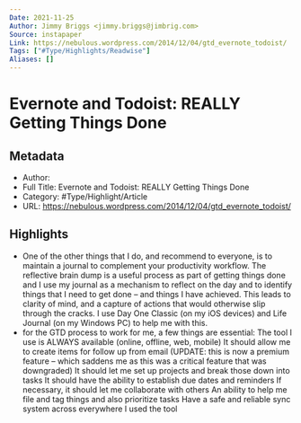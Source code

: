 ```yaml
---
Date: 2021-11-25
Author: Jimmy Briggs <jimmy.briggs@jimbrig.com>
Source: instapaper
Link: https://nebulous.wordpress.com/2014/12/04/gtd_evernote_todoist/
Tags: ["#Type/Highlights/Readwise"]
Aliases: []
---
```

# Evernote and Todoist: REALLY Getting Things Done

## Metadata
- Author: 
- Full Title: Evernote and Todoist: REALLY Getting Things Done
- Category: #Type/Highlight/Article
- URL: https://nebulous.wordpress.com/2014/12/04/gtd_evernote_todoist/

## Highlights
- One of the other things that I do, and recommend to everyone, is to maintain a journal to complement your productivity workflow. The reflective brain dump is a useful process as part of getting things done and I use my journal as a mechanism to reflect on the day and to identify things that I need to get done – and things I have achieved. This leads to clarity of mind, and a capture of actions that would otherwise slip through the cracks. I use Day One Classic (on my iOS devices) and Life Journal (on my Windows PC) to help me with this.
- for the GTD process to work for me, a few things are essential:
  The tool I use is ALWAYS available (online, offline, web, mobile)
  It should allow me to create items for follow up from email (UPDATE: this is now a premium feature – which saddens me as this was a critical feature that was downgraded)
  It should let me set up projects and break those down into tasks
  It should have the ability to establish due dates and reminders
  If necessary, it should let me collaborate with others
  An ability to help me file and tag things and also prioritize tasks
  Have a safe and reliable sync system across everywhere I used the tool
